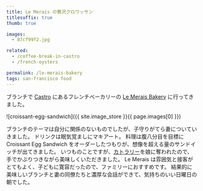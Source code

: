 ```yaml
---
title: Le Merais の贅沢クロワッサン
titlesuffix: true
thumb: true

images:
  - 87cf99f2.jpg

related:
  - /coffee-break-in-castro
  - /french-oysters

permalink: /le-merais-bakery
tags: san-francisco food
---
```


ブランチで [Castro](https://ja.wikipedia.org/wiki/%E3%82%AB%E3%82%B9%E3%83%88%E3%83%AD%E9%80%9A%E3%82%8A) にあるフレンチベーカリーの [Le Merais Bakery](http://www.lemaraisbakery.com/) に行ってきました。

![croissant-egg-sandwich]({{ site.image_store }}{{ page.images[0] }})

ブランチのテーマは自分に関係のないものでしたが、子守りがてら妻についていきました。
ドリンクは眠気覚ましにマキアート。
料理は腹八分目を目標に Croissant Egg Sandwich をオーダーしたつもりが、想像を超える量のサンドイッチが出てきました。
いつものことですが、[カトラリー](https://ja.wikipedia.org/wiki/%E3%82%AB%E3%83%88%E3%83%A9%E3%83%AA%E3%83%BC)を娘に奪われたので、手でかぶりつきながら美味しくいただきました。
Le Merais は雰囲気と接客がとてもよく、子どもに寛容だったので、ファミリーにおすすめです。
結果的に美味しいブランチと妻の同僚たちと濃厚な会話ができて、気持ちのいい日曜日の朝でした。

